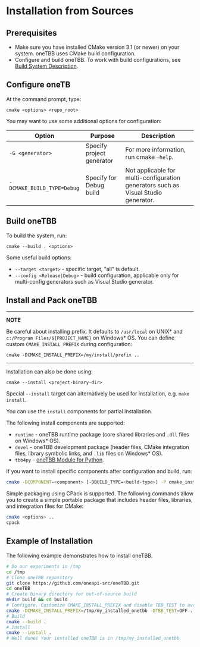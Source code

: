 # Installation from Sources


## Prerequisites 
   
   - Make sure you have installed CMake version 3.1 (or newer) on your system. oneTBB uses CMake build configuration.
   - Configure and build oneTBB. To work with build configurations, see [Build System Description](cmake/README.md). 


## Configure oneTB

At the command prompt, type:
```
cmake <options> <repo_root>
```

You may want to use some additional options for configuration:

| Option                    | Purpose                   | Description                                                                        |
| ------                    |------                     | ------                                                                             |
| `-G <generator>`          | Specify project generator | For more information, run cmake `–help`.                                           |
|`-DCMAKE_BUILD_TYPE=Debug` | Specify for Debug build   | Not applicable for multi-configuration generators such as Visual Studio generator. |


## Build oneTBB
 
To build the system, run:
```
cmake --build . <options>
```

Some useful build options:
- `--target <target>` - specific target, "all" is default.
-	`--config <Release|Debug>` - build configuration, applicable only for multi-config generators such as Visual Studio generator.


## Install and Pack oneTBB

---
**NOTE**

Be careful about installing prefix. It defaults to `/usr/local` on UNIX* and `c:/Program Files/${PROJECT_NAME}` on Windows* OS.
You can define custom `CMAKE_INSTALL_PREFIX` during configuration:

```
cmake -DCMAKE_INSTALL_PREFIX=/my/install/prefix ..
```

---

Installation can also be done using:

```
cmake --install <project-binary-dir>
```

Special ``--install`` target can alternatively be used for installation, e.g. ``make install``.

You can use the ``install`` components for partial installation.

The following install components are supported:
- `runtime` - oneTBB runtime package (core shared libraries and `.dll` files on Windows* OS).
- `devel` - oneTBB development package (header files, CMake integration files, library symbolic links, and `.lib` files on Windows* OS).
- `tbb4py` - [oneTBB Module for Python](#onetbb-python-module-support).

If you want to install specific components after configuration and build, run:

```bash
cmake -DCOMPONENT=<component> [-DBUILD_TYPE=<build-type>] -P cmake_install.cmake
```

Simple packaging using CPack is supported.
The following commands allow you to create a simple portable package that includes header files, libraries, and integration files for CMake:

```bash
cmake <options> ..
cpack
```

## Example of Installation

The following example demonstrates how to install oneTBB.
```bash
# Do our experiments in /tmp
cd /tmp
# Clone oneTBB repository
git clone https://github.com/oneapi-src/oneTBB.git
cd oneTBB
# Create binary directory for out-of-source build
mkdir build && cd build
# Configure. Customize CMAKE_INSTALL_PREFIX and disable TBB_TEST to avoid tests build
cmake -DCMAKE_INSTALL_PREFIX=/tmp/my_installed_onetbb -DTBB_TEST=OFF ..
# Build
cmake --build .
# Install
cmake --install .
# Well done! Your installed oneTBB is in /tmp/my_installed_onetbb
```
